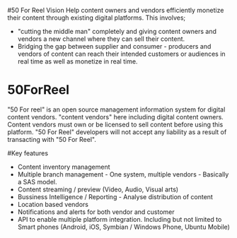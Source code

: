 #50 For Reel Vision
Help content owners and vendors efficiently monetize their content through existing digital platforms. 
This involves; 
- "cutting the middle man" completely and giving content owners and vendors a new channel where they can sell their content.
- Bridging the gap between supplier and consumer  - producers and vendors of content can reach their intended customers or audiences in real time as well as monetize in real time.
# 50ForReel
"50 For reel" is an open source management information system for digital content vendors.
"content vendors" here including digital content owners.
Content vendors must own or be licensed to sell content before using this platform.
"50 For Reel" developers will not accept any liability as a result of transacting with "50 For Reel".

#Key features
- Content inventory management
- Multiple branch management - One system, multiple vendors - Basically a SAS model.
- Content streaming / preview (Video, Audio, Visual arts)
- Bussiness Intelligence / Reporting - Analyse distribution of content
- Location based vendors
- Notifications and alerts for both vendor and customer
- API to enable multiple platform integration. Including but not limited to Smart phones (Android, iOS, Symbian / Windows Phone, Ubuntu Mobile)
